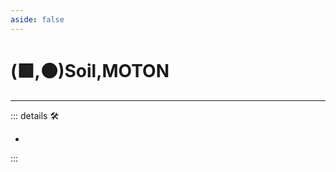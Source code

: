 ```yaml
---
aside: false
---
```

# (🟩,🟠)<ekos>Soil</ekos>,<motor>MOTON</motor>

---

<!-- =================================================== -->
<!-- =================================================== -->
<!-- =================================================== -->
<!-- =================================================== -->
<!-- =================================================== -->
::: details 🛠

-

:::
